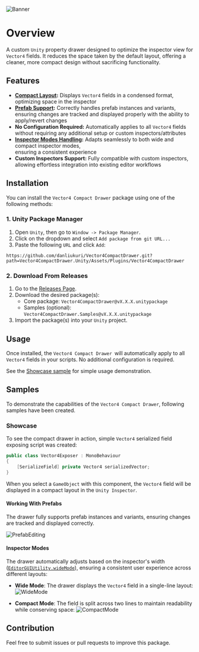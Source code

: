 ![Banner](https://github.com/user-attachments/assets/82e8b17d-b717-414a-b774-146f249932f2)

# Overview
A custom `Unity` property drawer designed to optimize the inspector view for `Vector4` fields.
It reduces the space taken by the default layout, offering a cleaner, more compact design without sacrificing
functionality.

## Features
- **[Compact Layout](#Showcase):** Displays `Vector4` fields in a condensed format, optimizing space in the inspector
- **[Prefab Support](#Working-With-Prefabs):** Correctly handles prefab instances and variants, ensuring changes are
  tracked and displayed properly with the ability to apply/revert changes
- **No Configuration Required:** Automatically applies to all `Vector4` fields without requiring any additional
  setup or custom inspectors/attributes
- **[Inspector Modes Handling](#Inspector-Modes):** Adapts seamlessly to both wide and compact inspector modes,  
  ensuring a consistent experience
- **Custom Inspectors Support:** Fully compatible with custom inspectors, allowing effortless integration into
  existing editor workflows

## Installation
You can install the `Vector4 Compact Drawer` package using one of the following methods:

### 1. Unity Package Manager

1. Open `Unity`, then go to `Window -> Package Manager`.
2. Click on the dropdown and select `Add package from git URL...`
3. Paste the following `URL` and click `Add`:
```
https://github.com/danliukuri/Vector4CompactDrawer.git?path=Vector4CompactDrawer.Unity/Assets/Plugins/Vector4CompactDrawer
```

### 2. Download From Releases

1. Go to the [Releases Page](https://github.com/danliukuri/Vector4CompactDrawer/releases).
2. Download the desired package(s):
    - Core package: `Vector4CompactDrawer@vX.X.X.unitypackage`
    - Samples (optional): `Vector4CompactDrawer.Samples@vX.X.X.unitypackage`
3. Import the package(s) into your `Unity` project.

## Usage
Once installed, the `Vector4 Compact Drawer `will automatically apply to all `Vector4` fields in your scripts.
No additional configuration is required.

See the [Showcase sample](#showcase) for simple usage demonstration.

## Samples
To demonstrate the capabilities of the `Vector4 Compact Drawer`, following samples have been created.

### Showcase
To see the compact drawer in action, simple `Vector4` serialized field exposing script was created:

```csharp
public class Vector4Exposer : MonoBehaviour
{
    [SerializeField] private Vector4 serializedVector;
}
```
When you select a `GameObject` with this component,
the `Vector4` field will be displayed in a compact layout in the `Unity Inspector`.

#### Working With Prefabs
The drawer fully supports prefab instances and variants, ensuring changes are tracked and displayed correctly.

![PrefabEditing](https://github.com/user-attachments/assets/5bb842f6-159b-4a0c-a2cb-3cb74fabc398)

#### Inspector Modes

The drawer automatically adjusts based on the inspector's width
([`EditorGUIUtility.wideMode`](https://docs.unity3d.com/ScriptReference/EditorGUIUtility-wideMode)),
ensuring a consistent user experience across different layouts:

- **Wide Mode**: The drawer displays the `Vector4` field in a single-line layout:
  ![WideMode](https://github.com/user-attachments/assets/c4258505-015b-4559-b204-d58286cac25d)

- **Compact Mode**: The field is split across two lines to maintain readability while conserving space:
  ![CompactMode](https://github.com/user-attachments/assets/02403ab9-4364-4db1-a02a-f99775d53c03)

## Contribution
Feel free to submit issues or pull requests to improve this package.